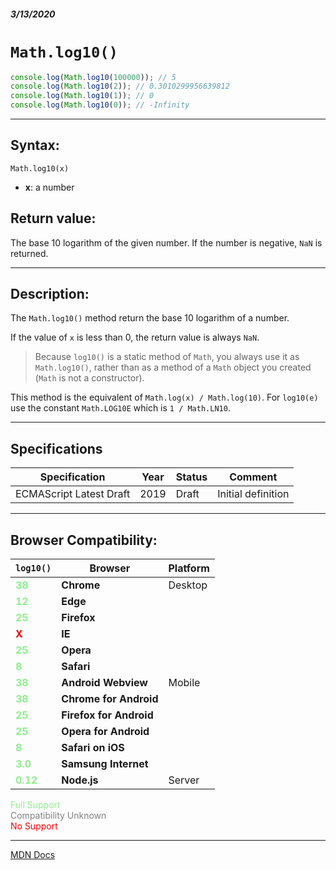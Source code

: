 ##### 3/13/2020
# `Math.log10()`

```js
console.log(Math.log10(100000)); // 5
console.log(Math.log10(2)); // 0.3010299956639812
console.log(Math.log10(1)); // 0
console.log(Math.log10(0)); // -Infinity
```

---

## Syntax:
`Math.log10(x)`

* **x**: a number 

## Return value:
The base 10 logarithm of the given number.  If the number is negative, `NaN` is returned.

---

## Description:
The `Math.log10()` method return the base 10 logarithm of a number.

If the value of `x` is less than 0, the return value is always `NaN`.

  > Because `log10()` is a static method of `Math`, you always use it as `Math.log10()`, rather than as a method of a `Math` object you created (`Math` is not a constructor).

This method is the equivalent of `Math.log(x) / Math.log(10)`.  For `log10(e)` use the constant `Math.LOG10E` which is `1 / Math.LN10`.

---

## Specifications
| Specification | Year | Status | Comment |
|---|---|---|---|
| ECMAScript Latest Draft | 2019 | Draft | Initial definition |

---

## Browser Compatibility:
| `log10()` | Browser | Platform |
|---|---|---|
| <span style="color: lightgreen">**38**</span> | **Chrome** | Desktop | 
| <span style="color: lightgreen">**12**</span> | **Edge** || 
| <span style="color: lightgreen">**25**</span> | **Firefox** || 
| <span style="color: red">**X**</span> | **IE** || 
| <span style="color: lightgreen">**25**</span> | **Opera** || 
| <span style="color: lightgreen">**8**</span> | **Safari** || 
| <span style="color: lightgreen">**38**</span> | **Android Webview** | Mobile | 
| <span style="color: lightgreen">**38**</span> | **Chrome for Android** || 
| <span style="color: lightgreen">**25**</span> | **Firefox for Android** || 
| <span style="color: lightgreen">**25**</span> | **Opera for Android** || 
| <span style="color: lightgreen">**8**</span> | **Safari on iOS** || 
| <span style="color: lightgreen">**3.0**</span> | **Samsung Internet** || 
| <span style="color: lightgreen">**0.12**</span> | **Node.js** | Server | 

<span style="color: lightgreen">Full Support</span>  
<span style="color: grey">Compatibility Unknown</span>  
<span style="color: red">No Support</span>

---

[MDN Docs](https://developer.mozilla.org/en-US/docs/Web/JavaScript/Reference/Global_Objects/Math/log10)